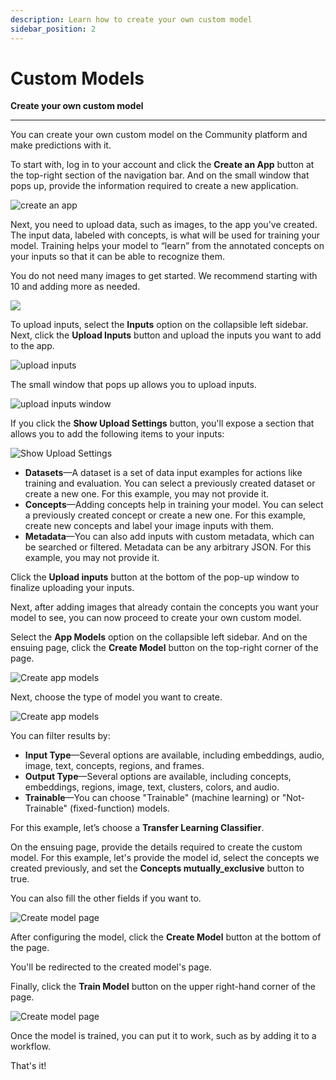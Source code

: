 ```yaml
---
description: Learn how to create your own custom model
sidebar_position: 2
---
```


# Custom Models

**Create your own custom model**
<hr />

You can create your own custom model on the Community platform and make predictions with it. 

To start with, log in to your account and click the **Create an App** button at the top-right section of the navigation bar. And on the small window that pops up, provide the information required to create a new application. 

![create an app](/img/community_2/custom_model_create_new_app.png)

Next, you need to upload data, such as images, to the app you've created. The input data, labeled with concepts, is what will be used for training your model. Training helps your model to “learn” from the annotated concepts on your inputs so that it can be able to recognize them. 

You do not need many images to get started. We recommend starting with 10 and adding more as needed.

![](/img/illustration-training.png)

To upload inputs, select the **Inputs** option on the collapsible left sidebar. Next, click the **Upload Inputs** button and upload the inputs you want to add to the app.

![upload inputs](/img/community_2/custom_model_upload_inputs.png)

The small window that pops up allows you to upload inputs. 

![upload inputs window](/img/community_2/custom_models_upload_inputs_window.png)

If you click the **Show Upload Settings** button, you'll expose a section that allows you to add the following items to your inputs:

![Show Upload Settings](/img/community_2/custom_model_show_upload_settings.png)

- **Datasets**—A dataset is a set of data input examples for actions like training and evaluation. You can select a previously created dataset or create a new one. For this example, you may not provide it. 
- **Concepts**—Adding concepts help in training your model. You can select a previously created concept or create a new one. For this example, create new concepts and label your image inputs with them.
- **Metadata**—You can also add inputs with custom metadata, which can be searched or filtered. Metadata can be any arbitrary JSON. For this example, you may not provide it. 

Click the **Upload inputs** button at the bottom of the pop-up window to finalize uploading your inputs. 

Next, after adding images that already contain the concepts you want your model to see, you can now proceed to create your own custom model.

Select the **App Models** option on the collapsible left sidebar. And on the ensuing page, click the **Create Model** button on the top-right corner of the page.

![Create app models](/img/community_2/custom_model_create_model.png)

Next, choose the type of model you want to create. 

![Create app models](/img/community_2/custom_model_create_new_model.png)

You can filter results by:

- **Input Type**—Several options are available, including embeddings, audio, image, text, concepts, regions, and frames. 
- **Output Type**—Several options are available, including concepts, embeddings, regions, image, text, clusters, colors, and audio.
- **Trainable**—You can choose "Trainable" \(machine learning\) or "Not-Trainable" \(fixed-function\) models.

For this example, let’s choose a **Transfer Learning Classifier**. 

On the ensuing page, provide the details required to create the custom model. For this example, let's provide the model id, select the concepts we created previously, and set the **Concepts mutually_exclusive** button to true. 

You can also fill the other fields if you want to. 

![Create model page](/img/community_2/custom_model_create_model_page.png)

After configuring the model, click the **Create Model** button at the bottom of the page.

You'll be redirected to the created model's page.

Finally, click the **Train Model** button on the upper right-hand corner of the page. 

![Create model page](/img/community_2/custom_model_created_model_page.png)

Once the model is trained, you can put it to work, such as by adding it to a workflow. 

That's it!

